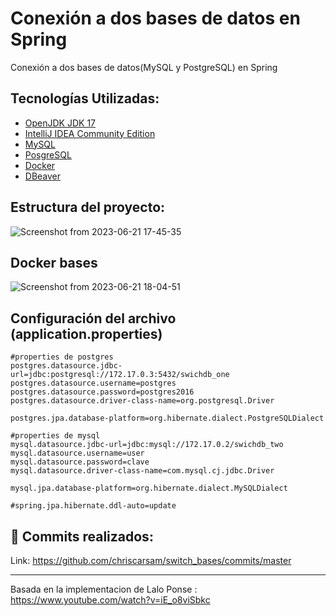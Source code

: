# Conexión a dos bases de datos en Spring
Conexión a dos bases de datos(MySQL y PostgreSQL) en Spring

## Tecnologías Utilizadas:

- [OpenJDK JDK 17](https://openjdk.org/projects/jdk/17/)
- [IntelliJ IDEA Community Edition](https://www.jetbrains.com/idea/download/#section=linux)
- [MySQL](https://dev.mysql.com/downloads/mysql/)
- [PosgreSQL](https://www.postgresql.org/)
- [Docker](https://hub.docker.com/)
- [DBeaver](https://dbeaver.io/)

## Estructura del proyecto:
![Screenshot from 2023-06-21 17-45-35](https://github.com/chriscarsam/switch_bases/assets/28877424/00fccfc6-9209-4b26-a5d3-f1d558b1a287)

## Docker bases
![Screenshot from 2023-06-21 18-04-51](https://github.com/chriscarsam/switch_bases/assets/28877424/cedf8a71-c5df-413f-8286-eb29594665ea)


## Configuración del archivo (application.properties)

```properties
#properties de postgres
postgres.datasource.jdbc-url=jdbc:postgresql://172.17.0.3:5432/swichdb_one
postgres.datasource.username=postgres
postgres.datasource.password=postgres2016
postgres.datasource.driver-class-name=org.postgresql.Driver

postgres.jpa.database-platform=org.hibernate.dialect.PostgreSQLDialect

#properties de mysql
mysql.datasource.jdbc-url=jdbc:mysql://172.17.0.2/swichdb_two
mysql.datasource.username=user
mysql.datasource.password=clave
mysql.datasource.driver-class-name=com.mysql.cj.jdbc.Driver

mysql.jpa.database-platform=org.hibernate.dialect.MySQLDialect

#spring.jpa.hibernate.ddl-auto=update
```

## 📝 Commits realizados:
Link: https://github.com/chriscarsam/switch_bases/commits/master

---

Basada en la implementacion de Lalo Ponse : https://www.youtube.com/watch?v=iE_o8viSbkc
